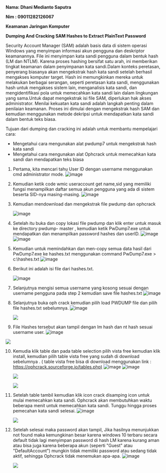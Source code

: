 ﻿**Nama: Dhani Medianto Saputra** 

**Nim : 09011282126067**

**Keamanan Jaringan Komputer** 

**Dumping And Cracking SAM Hashes to Extract PlainText Password** 

Security Account Manager (SAM) adalah basis data di sistem operasi Windows yang menyimpan informasi akun pengguna dan deskriptor keamanannya. File ini menyimpan kata sandi pengguna dalam bentuk hash (LM dan NTLM). Karena proses hashing bersifat satu arah, ini memberikan tingkat keamanan dalam penyimpanan kata sandi.Dalam konteks peretasan, penyerang biasanya akan mengekstrak hash kata sandi setelah berhasil mengakses komputer target. Hash ini memungkinkan mereka untuk melakukan berbagai serangan, seperti peretasan kata sandi, menggunakan hash untuk mengakses sistem lain, menganalisis kata sandi, dan mengidentifikasi pola untuk memecahkan kata sandi lain dalam lingkungan yang sama.Untuk dapat mengekstrak isi file SAM, diperlukan hak akses administrator. Menilai kekuatan kata sandi  adalah  langkah  penting  dalam  penilaian  keamanan.  Proses  ini  dimulai  dengan mengekstrak hash SAM dan kemudian menggunakan metode dekripsi untuk mendapatkan kata sandi dalam bentuk teks biasa. 

Tujuan dari dumping dan cracking ini adalah untuk membantu mempelajari cara: 

- Mengetahui cara mengunakan alat pwdump7 untuk mengekstrak hash kata sandi 
- Mengetahui cara mengunakan alat Ophcrack untuk memecahkan kata sandi dan mendapatkan teks biasa 
1. Pertama, kita mencari tahu User ID dengan username menggunakan cmd administrator mode. 
   ![image](https://github.com/user-attachments/assets/2596bd4b-8648-411a-9037-5aac73ca1554)


2. Kemudian ketik code wmic useraccount get name,sid yang memiliki fungsi menampilkan daftar semua akun pengguna yang ada di sistem beserta SID-nya masing-masing. 
   ![image](https://github.com/user-attachments/assets/1d369594-6022-40f8-84c1-c295264b8cdf)


3. Kemudian mendownload dan mengekstrak file pwdump dan ophcrack
   
   ![image](https://github.com/user-attachments/assets/f262c3b0-d639-4fab-b42c-2e6f729c50d2)


4. Setelah itu buka dan copy lokasi file pwdump dan klik enter untuk masuk ke directory pwdump- master , kemudian ketik PwDump7.exe untuk mendapatkan dan menampilkan password hashes dan userID. 
   ![image](https://github.com/user-attachments/assets/1d0543c3-4015-4a4e-9379-88e4791aef2a)
   ![image](https://github.com/user-attachments/assets/dab4a17a-3713-47ab-b610-0d3cd3bacd47)


5. Kemudian untuk memindahkan dan men-copy semua data hasil dari PwDump7.exe ke hashes.txt menggunakan command PwDump7.exe > c:\hashes.txt 
   ![image](https://github.com/user-attachments/assets/ce60b378-a40c-4d2b-9407-743d497204de)


6. Berikut ini adalah isi file dari hashes.txt. 

   ![image](https://github.com/user-attachments/assets/d2c6bad3-c2e1-4453-9f18-9bbfe3e26c55)


7. Selanjutnya mengisi semua username yang kosong sesuai dengan username pengguna pada step 2 kemudian save file hashes.txt 
   ![image](https://github.com/user-attachments/assets/b527ac13-40d2-4d5e-aa65-0bc607a27f43)


8. Selanjutnya buka oph crack kemudian pilih load PWDUMP file dan pilih file hashes.txt sebelumnya. 
   ![image](https://github.com/user-attachments/assets/2aa17833-c244-441d-9301-84da00022001)

   ![](Aspose.Words.c82e2afb-549f-4539-8010-5d824846e90b.009.jpeg)

9. File Hashes tersebut akan tampil dengan lm hash dan nt hash sesuai username user. 
   ![image](https://github.com/user-attachments/assets/da5837d5-6fa6-4881-bd9b-dd0337256302)

![](Aspose.Words.c82e2afb-549f-4539-8010-5d824846e90b.010.png)

10. Kemudia klik table dan pada table selection pilih vista free kemudian klik install, kemudian pilih table vista free yang sudah di download sebelumnya . ( table vista free bisa di download menggunakan link :[ https://ophcrack.sourceforge.io/tables.php)](https://ophcrack.sourceforge.io/tables.php) 
      ![image](https://github.com/user-attachments/assets/aa06a678-caed-4e3b-986b-1f515e9574a3)
   ![image](https://github.com/user-attachments/assets/3eb490ed-8b42-4ca2-9f37-eeffd08448cb)

    ![](Aspose.Words.c82e2afb-549f-4539-8010-5d824846e90b.011.png)

    ![](Aspose.Words.c82e2afb-549f-4539-8010-5d824846e90b.012.png)

11. Setelah table tambil kemudian klik icon crack disamping icon untuk mulai memecahkan kata sandi. Ophcrack akan membutuhkan waktu beberapa menit untuk memecahkan kata sandi. Tunggu hingga proses pemecahan kata sandi selesai. 
   ![image](https://github.com/user-attachments/assets/b19ce97a-cb27-497d-a67f-ba1575e501f4)

    ![](Aspose.Words.c82e2afb-549f-4539-8010-5d824846e90b.013.png)

12. Setelah  selesai  maka  password  akan  tampil,  Jika  hasilnya  menunjukkan  not  found  maka kemungkinan besar karena windows 10 terbaru secara default tidak lagi menyimpan password di hash  LM  karena  kurang  aman  atau  bisa  juga  karena  beberapa  akun  (seperti  "Guest"  atau "DefaultAccount") mungkin tidak memiliki password atau sedang tidak aktif, sehingga Ophcrack tidak menemukan apa-apa. 
      ![image](https://github.com/user-attachments/assets/78dcbdf5-c596-43db-987b-41c1b9a41677)

    ![](Aspose.Words.c82e2afb-549f-4539-8010-5d824846e90b.014.jpeg)
